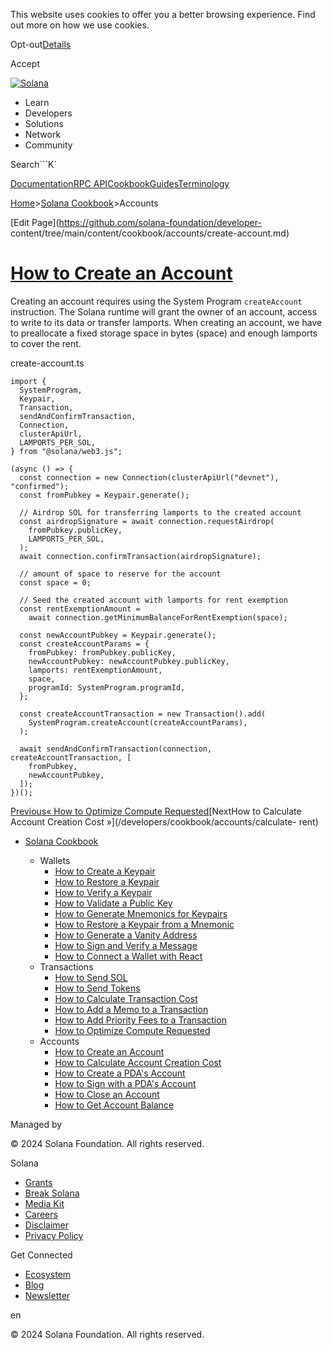 This website uses cookies to offer you a better browsing experience. Find out
more on how we use cookies.

Opt-out[Details](/privacy-policy#collection-of-information)

Accept

[![Solana](/_next/static/media/logotype-dark.f79d530d.svg)](/)

  * Learn
  * Developers
  * Solutions
  * Network
  * Community

Search```K`

[Documentation](/docs)[RPC
API](/docs/rpc)[Cookbook](/developers/cookbook)[Guides](/developers/guides)[Terminology](/docs/terminology)

[Home](/)>[Solana Cookbook](/developers/cookbook)>Accounts

[Edit Page](https://github.com/solana-foundation/developer-
content/tree/main/content/cookbook/accounts/create-account.md)

# [How to Create an Account](/developers/cookbook/accounts/create-account)

Creating an account requires using the System Program `createAccount`
instruction. The Solana runtime will grant the owner of an account, access to
write to its data or transfer lamports. When creating an account, we have to
preallocate a fixed storage space in bytes (space) and enough lamports to
cover the rent.

create-account.ts

    
    
    import {
      SystemProgram,
      Keypair,
      Transaction,
      sendAndConfirmTransaction,
      Connection,
      clusterApiUrl,
      LAMPORTS_PER_SOL,
    } from "@solana/web3.js";
     
    (async () => {
      const connection = new Connection(clusterApiUrl("devnet"), "confirmed");
      const fromPubkey = Keypair.generate();
     
      // Airdrop SOL for transferring lamports to the created account
      const airdropSignature = await connection.requestAirdrop(
        fromPubkey.publicKey,
        LAMPORTS_PER_SOL,
      );
      await connection.confirmTransaction(airdropSignature);
     
      // amount of space to reserve for the account
      const space = 0;
     
      // Seed the created account with lamports for rent exemption
      const rentExemptionAmount =
        await connection.getMinimumBalanceForRentExemption(space);
     
      const newAccountPubkey = Keypair.generate();
      const createAccountParams = {
        fromPubkey: fromPubkey.publicKey,
        newAccountPubkey: newAccountPubkey.publicKey,
        lamports: rentExemptionAmount,
        space,
        programId: SystemProgram.programId,
      };
     
      const createAccountTransaction = new Transaction().add(
        SystemProgram.createAccount(createAccountParams),
      );
     
      await sendAndConfirmTransaction(connection, createAccountTransaction, [
        fromPubkey,
        newAccountPubkey,
      ]);
    })();

[Previous« How to Optimize Compute
Requested](/developers/cookbook/transactions/optimize-compute)[NextHow to
Calculate Account Creation Cost »](/developers/cookbook/accounts/calculate-
rent)

  * [Solana Cookbook](/developers/cookbook)

    * Wallets
      * [How to Create a Keypair](/developers/cookbook/wallets/create-keypair)
      * [How to Restore a Keypair](/developers/cookbook/wallets/restore-keypair)
      * [How to Verify a Keypair](/developers/cookbook/wallets/verify-keypair)
      * [How to Validate a Public Key](/developers/cookbook/wallets/check-publickey)
      * [How to Generate Mnemonics for Keypairs](/developers/cookbook/wallets/generate-mnemonic)
      * [How to Restore a Keypair from a Mnemonic](/developers/cookbook/wallets/restore-from-mnemonic)
      * [How to Generate a Vanity Address](/developers/cookbook/wallets/generate-vanity-address)
      * [How to Sign and Verify a Message](/developers/cookbook/wallets/sign-message)
      * [How to Connect a Wallet with React](/developers/cookbook/wallets/connect-wallet-react)
    * Transactions
      * [How to Send SOL](/developers/cookbook/transactions/send-sol)
      * [How to Send Tokens](/developers/cookbook/transactions/send-tokens)
      * [How to Calculate Transaction Cost](/developers/cookbook/transactions/calculate-cost)
      * [How to Add a Memo to a Transaction](/developers/cookbook/transactions/add-memo)
      * [How to Add Priority Fees to a Transaction](/developers/cookbook/transactions/add-priority-fees)
      * [How to Optimize Compute Requested](/developers/cookbook/transactions/optimize-compute)
    * Accounts
      * [How to Create an Account](/developers/cookbook/accounts/create-account)
      * [How to Calculate Account Creation Cost](/developers/cookbook/accounts/calculate-rent)
      * [How to Create a PDA's Account](/developers/cookbook/accounts/create-pda-account)
      * [How to Sign with a PDA's Account](/developers/cookbook/accounts/sign-with-pda)
      * [How to Close an Account](/developers/cookbook/accounts/close-account)
      * [How to Get Account Balance](/developers/cookbook/accounts/get-account-balance)

Managed by

[](/)

[](/youtube)[](/twitter)[](/discord)[](/reddit)[](/github)[](/telegram)

© 2024 Solana Foundation. All rights reserved.

Solana

  * [Grants](https://solana.org/grants)
  * [Break Solana](https://break.solana.com/)
  * [Media Kit](/branding)
  * [Careers](https://jobs.solana.com/)
  * [Disclaimer](/tos)
  * [Privacy Policy](/privacy-policy)

Get Connected

  * [Ecosystem](/ecosystem)
  * [Blog](/news)
  * [Newsletter](/newsletter)

en

© 2024 Solana Foundation. All rights reserved.

